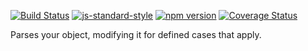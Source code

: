 <!-- VDOC.badges travis; standard; npm; coveralls -->
<!-- DON'T EDIT THIS SECTION (including comments), INSTEAD RE-RUN `vdoc` TO UPDATE -->
[![Build Status](https://travis-ci.org/vigour-io/case-parser.svg?branch=master)](https://travis-ci.org/vigour-io/case-parser)
[![js-standard-style](https://img.shields.io/badge/code%20style-standard-brightgreen.svg)](http://standardjs.com/)
[![npm version](https://badge.fury.io/js/case-parser.svg)](https://badge.fury.io/js/case-parser)
[![Coverage Status](https://coveralls.io/repos/github/vigour-io/case-parser/badge.svg?branch=master)](https://coveralls.io/github/vigour-io/case-parser?branch=master)

<!-- VDOC END -->
<!-- VDOC END -->
Parses your object, modifying it for defined cases that apply.

